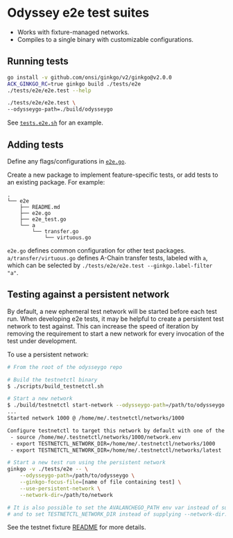 # Odyssey e2e test suites

- Works with fixture-managed networks.
- Compiles to a single binary with customizable configurations.

## Running tests

```bash
go install -v github.com/onsi/ginkgo/v2/ginkgo@v2.0.0
ACK_GINKGO_RC=true ginkgo build ./tests/e2e
./tests/e2e/e2e.test --help

./tests/e2e/e2e.test \
--odysseygo-path=./build/odysseygo
```

See [`tests.e2e.sh`](../../scripts/tests.e2e.sh) for an example.

## Adding tests

Define any flags/configurations in [`e2e.go`](./e2e.go).

Create a new package to implement feature-specific tests, or add tests to an existing package. For example:

```
.
└── e2e
    ├── README.md
    ├── e2e.go
    ├── e2e_test.go
    └── a
        └── transfer.go
            └── virtuous.go
```

`e2e.go` defines common configuration for other test
packages. `a/transfer/virtuous.go` defines A-Chain transfer tests,
labeled with `a`, which can be selected by `./tests/e2e/e2e.test
--ginkgo.label-filter "a"`.

## Testing against a persistent network

By default, a new ephemeral test network will be started before each
test run. When developing e2e tests, it may be helpful to create a
persistent test network to test against. This can increase the speed
of iteration by removing the requirement to start a new network for
every invocation of the test under development.

To use a persistent network:

```bash
# From the root of the odysseygo repo

# Build the testnetctl binary
$ ./scripts/build_testnetctl.sh

# Start a new network
$ ./build/testnetctl start-network --odysseygo-path=/path/to/odysseygo
...
Started network 1000 @ /home/me/.testnetctl/networks/1000

Configure testnetctl to target this network by default with one of the following statements:
 - source /home/me/.testnetctl/networks/1000/network.env
 - export TESTNETCTL_NETWORK_DIR=/home/me/.testnetctl/networks/1000
 - export TESTNETCTL_NETWORK_DIR=/home/me/.testnetctl/networks/latest

# Start a new test run using the persistent network
ginkgo -v ./tests/e2e -- \
    --odysseygo-path=/path/to/odysseygo \
    --ginkgo-focus-file=[name of file containing test] \
    --use-persistent-network \
    --network-dir=/path/to/network

# It is also possible to set the AVALANCHEGO_PATH env var instead of supplying --odysseygo-path
# and to set TESTNETCTL_NETWORK_DIR instead of supplying --network-dir.
```

See the testnet fixture [README](../fixture/testnet/README.md) for more details.
